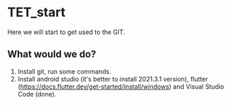 # TET_start
Here we will start to get used to the GIT.

## What would we do?
1. Install git, run some commands.
2. Install android studio (it's better to install 2021.3.1 version), flutter (https://docs.flutter.dev/get-started/install/windows) and Visual Studio Code (done).
